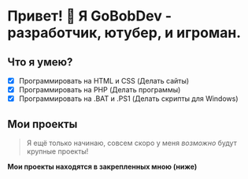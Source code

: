 # Привет! 👋 Я GoBobDev - разработчик, ютубер, и игроман.

## Что я умею?

- [x] Программировать на HTML и CSS (Делать сайты)
- [x] Программировать на PHP (Делать программы)
- [x] Программировать на .BAT и .PS1 (Делать скрипты для Windows)

## Мои проекты

> Я ещё только начинаю, совсем скоро у меня *возможно* будут крупные проекты!

**Мои проекты находятся в закрепленных мною (ниже)**
